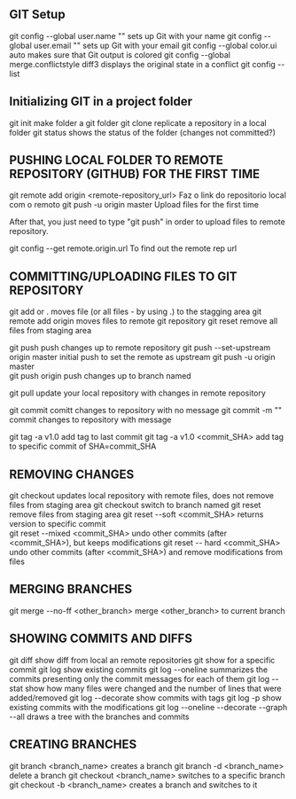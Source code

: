 ## GIT Setup

git config --global user.name "<Your-Full-Name>"		sets up Git with your name
git config --global user.email "<your-email-address>"		sets up Git with your email
git config --global color.ui auto				makes sure that Git output is colored
git config --global merge.conflictstyle diff3			displays the original state in a conflict
git config --list	

## Initializing GIT in a project folder

git init  			make folder a git folder
git clone			replicate a repository in a local folder
git status			shows the status of the folder (changes not committed?)

## PUSHING LOCAL FOLDER TO REMOTE REPOSITORY (GITHUB) FOR THE FIRST TIME

git remote add origin <remote-repository_url>		Faz o link do repositorio local com o remoto
git push -u origin master				Upload files for the first time

After that, you just need to type "git push" in order to upload files to remote repository.

git config --get remote.origin.url			To find out the remote rep url

## COMMITTING/UPLOADING FILES TO GIT REPOSITORY

git add <file> or . 		moves file (or all files - by using .) to the stagging area
git remote add origin <URL>     moves files to remote git repository
git reset			remove all files from staging area

git push						push changes up to remote repository
git push --set-upstream origin master 			initial push to set the remote as upstream
git push -u origin master				
git push origin <branch>				push changes up to branch named <branch>

git pull			update your local repository with changes in remote repository

git commit			comitt changes to repository with no message
git commit -m "<message>"	commit changes to repository with message

git tag -a v1.0			add tag to last commit
git tag -a v1.0	<commit_SHA>	add tag to specific commit of SHA=commit_SHA

## REMOVING CHANGES

git checkout			updates local repository with remote files, does not remove files from staging area
git checkout <branch>		switch to branch named <branch>
git reset			remove files from staging area
git reset --soft <commit_SHA>	returns version to specific commit		
git reset --mixed <commit_SHA>	undo other commits (after <commit_SHA>), but keeps modifications
git reset -- hard <commit_SHA>	undo other commits (after <commit_SHA>) and remove modifications from files	

##  MERGING BRANCHES
git merge --no-ff <other_branch> 		merge <other_branch> to current branch

## SHOWING COMMITS AND DIFFS 

git diff			show diff from local an remote repositories
git show    			for a specific commit
git log   			show existing commits
git log --oneline		summarizes the commits presenting only the commit messages for each of them
git log --stat			show how many files were changed and the number of lines that were added/removed
git log --decorate		show commits with tags
git log -p   			show existing commits with the modifications
git log --oneline --decorate --graph --all       draws a tree with the branches and commits


## CREATING BRANCHES 

git branch <branch_name>	creates a branch
git branch -d <branch_name>	delete a branch
git checkout <branch_name>	switches to a specific branch
git checkout -b <branch_name>	creates a branch and switches to it


	
